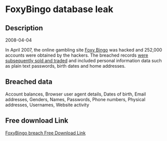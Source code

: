 # FoxyBingo database leak

## Description

2008-04-04

In April 2007, the online gambling site <a href="https://www.foxybingo.com" target="_blank" rel="noopener">Foxy Bingo</a> was hacked and 252,000 accounts were obtained by the hackers. The breached records <a href="http://www.itpro.co.uk/637279/gambler-busted-flogging-stolen-data-to-gaming-firms" target="_blank" rel="noopener">were subsequently sold and traded</a> and included personal information data such as plain text passwords, birth dates and home addresses.

## Breached data

Account balances, Browser user agent details, Dates of birth, Email addresses, Genders, Names, Passwords, Phone numbers, Physical addresses, Usernames, Website activity

## Free download Link

[FoxyBingo breach Free Download Link](https://link-to.net/1229997/795.0626023379975/dynamic/?r=aHR0cHM6Ly93d3cubWVkaWFmaXJlLmNvbS92aWV3L0FnR2lXOHUzV3hnQURiQS9mb3h5YmluZ28uY29tL2ZpbGU=)